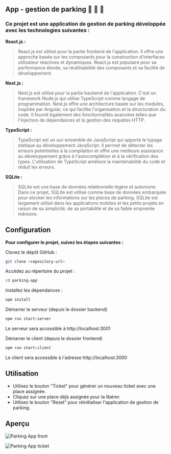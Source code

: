 
## App - gestion de parking  🚗 🚙 🚗

### Ce projet est une application de gestion de parking développée avec les technologies suivantes :

**React.js :** 
>React.js est utilisé pour la partie frontend de l'application. Il offre une approche basée sur les composants pour la construction d'interfaces utilisateur réactives et dynamiques. React.js est populaire pour sa performance élevée, sa réutilisabilité des composants et sa facilité de développement.

**Nest.js :** 
>Nest.js est utilisé pour la partie backend de l'application. C'est un framework Node.js qui utilise TypeScript comme langage de programmation. Nest.js offre une architecture basée sur les modules, inspirée par Angular, ce qui facilite l'organisation et la structuration du code. Il fournit également des fonctionnalités avancées telles que l'injection de dépendances et la gestion des requêtes HTTP.

**TypeScript :** 
>TypeScript est un sur-ensemble de JavaScript qui apporte le typage statique au développement JavaScript. Il permet de détecter les erreurs potentielles à la compilation et offre une meilleure assistance au développement grâce à l'autocomplétion et à la vérification des types. L'utilisation de TypeScript améliore la maintenabilité du code et réduit les erreurs.

**SQLite :** 
>SQLite est une base de données relationnelle légère et autonome. Dans ce projet, SQLite est utilisé comme base de données embarquée pour stocker les informations sur les places de parking. SQLite est largement utilisé dans les applications mobiles et les petits projets en raison de sa simplicité, de sa portabilité et de sa faible empreinte mémoire.

## Configuration

**Pour configurer le projet, suivez les étapes suivantes :**

Clonez le dépôt GitHub :
```bash
git clone <repository-url>
```
Accédez au répertoire du projet :
```bash
cd parking-app
```
Installez les dépendances :
```bash
npm install
```
Démarrer le serveur (depuis le dossier backend)
```bash
npm run start:server
```
Le serveur sera accessible à http://localhost:3001

Démarrer le client (depuis le dossier frontend)
```bash
npm run start:client
```
Le client sera accessible à l'adresse http://localhost:3000

## Utilisation

* Utilisez le bouton "Ticket" pour générer un nouveau ticket avec une place assignée.
* Cliquez sur une place déjà assignée pour la libérer.
* Utilisez le bouton "Reset" pour réinitialiser l'application de gestion de parking.

## Aperçu

![Parking App front](https://i.ibb.co/pjrF9PC/Parking-App.png)

![Parking App ticket](https://i.ibb.co/JRDFfSk/Parking-app-ticket.png)


